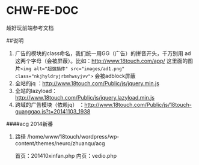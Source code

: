 CHW-FE-DOC
==========

超好玩前端参考文档


##说明

1. 广告的模块的class命名，我们统一用GG（广告）的拼音开头，千万别用 ad 这两个字母（会被屏蔽）。比如：http://www.18touch.com/app/ 这里面的图片`<img alt="超强插件" src="images/ad1.png" class="nkjhyldryjrbmhwsyjvv">` 会被adblock屏蔽
1. 全站的jq ：http://www.18touch.com/Public/js/jquery.min.js
1. 全站的lazyload：http://www.18touch.com/Public/js/jquery.lazyload.min.js
1. 跨域的广告模块（依赖jq） ：http://www.18touch.com/Public/js/18touch-guanggao.js?t=20141103_1938

####acg 2014新番
1. 路径 /home/www/18touch/wordpress/wp-content/themes/neuro/zhuanqu/acg
    
    首页：201410xinfan.php
    内页：vedio.php
